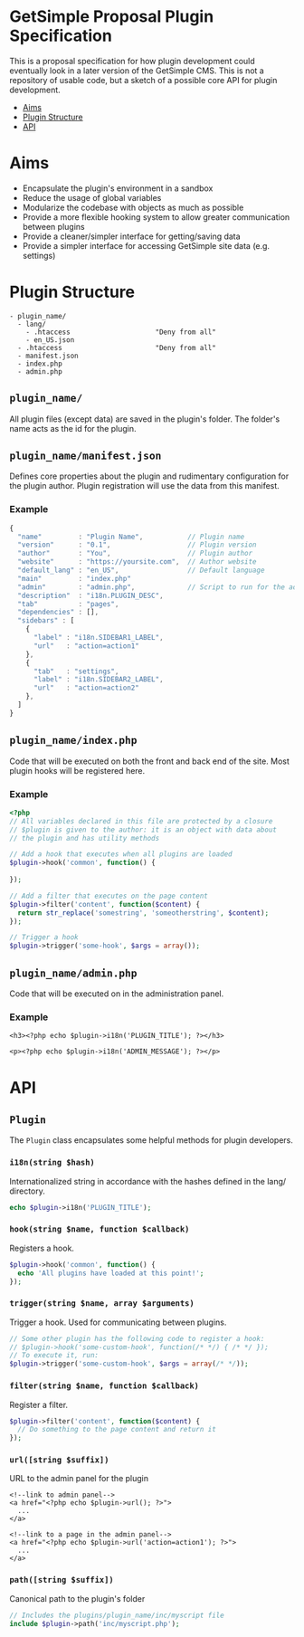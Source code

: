 # GetSimple Proposal Plugin Specification
This is a proposal specification for how plugin development could eventually look in
a later version of the GetSimple CMS. This is not a repository of usable code, but
a sketch of a possible core API for plugin development.

* [Aims](#aims)
* [Plugin Structure](#plugin-structure)
* [API](#api)

# Aims
* Encapsulate the plugin's environment in a sandbox
* Reduce the usage of global variables
* Modularize the codebase with objects as much as possible
* Provide a more flexible hooking system to allow greater communication between plugins
* Provide a cleaner/simpler interface for getting/saving data
* Provide a simpler interface for accessing GetSimple site data (e.g. settings)

# Plugin Structure
```
- plugin_name/
  - lang/
    - .htaccess                     "Deny from all"
    - en_US.json
  - .htaccess                       "Deny from all"
  - manifest.json
  - index.php
  - admin.php
```

## `plugin_name/`
All plugin files (except data) are saved in the plugin's folder. The folder's name
acts as the id for the plugin.

## `plugin_name/manifest.json`
Defines core properties about the plugin and rudimentary configuration for the plugin
author. Plugin registration will use the data from this manifest.

### Example

```javascript
{
  "name"         : "Plugin Name",           // Plugin name
  "version"      : "0.1",                   // Plugin version
  "author"       : "You",                   // Plugin author
  "website"      : "https://yoursite.com",  // Author website
  "default_lang" : "en_US",                 // Default language
  "main"         : "index.php"
  "admin"        : "admin.php",             // Script to run for the admin panel
  "description"  : "i18n.PLUGIN_DESC",
  "tab"          : "pages",
  "dependencies" : [],
  "sidebars" : [
    {
      "label" : "i18n.SIDEBAR1_LABEL",
      "url"   : "action=action1"
    },
    {
      "tab"   : "settings",
      "label" : "i18n.SIDEBAR2_LABEL",
      "url"   : "action=action2"
    },
  ]
}
```

## `plugin_name/index.php`
Code that will be executed on both the front and back end of the site.
Most plugin hooks will be registered here.

### Example
```php
<?php
// All variables declared in this file are protected by a closure
// $plugin is given to the author: it is an object with data about
// the plugin and has utility methods

// Add a hook that executes when all plugins are loaded
$plugin->hook('common', function() {
  
});

// Add a filter that executes on the page content
$plugin->filter('content', function($content) {
  return str_replace('somestring', 'someotherstring', $content);
});

// Trigger a hook
$plugin->trigger('some-hook', $args = array());
```

## `plugin_name/admin.php`
Code that will be executed on in the administration panel.

### Example
```html+php
<h3><?php echo $plugin->i18n('PLUGIN_TITLE'); ?></h3>

<p><?php echo $plugin->i18n('ADMIN_MESSAGE'); ?></p>
```

# API
## `Plugin`
The `Plugin` class encapsulates some helpful methods for plugin developers.

### `i18n(string $hash)`
Internationalized string in accordance with the hashes defined in the lang/ directory.

```php
echo $plugin->i18n('PLUGIN_TITLE');
```

### `hook(string $name, function $callback)`
Registers a hook.

```php
$plugin->hook('common', function() {
  echo 'All plugins have loaded at this point!';
});
```

### `trigger(string $name, array $arguments)`
Trigger a hook. Used for communicating between plugins.

```php
// Some other plugin has the following code to register a hook:
// $plugin->hook('some-custom-hook', function(/* */) { /* */ });
// To execute it, run:
$plugin->trigger('some-custom-hook', $args = array(/* */));
```

### `filter(string $name, function $callback)`
Register a filter.

```php
$plugin->filter('content', function($content) {
  // Do something to the page content and return it
});
```

### `url([string $suffix])`
URL to the admin panel for the plugin

```html+php
<!--link to admin panel-->
<a href="<?php echo $plugin->url(); ?>">
  ...
</a>

<!--link to a page in the admin panel-->
<a href="<?php echo $plugin->url('action=action1'); ?>">
  ...
</a>
```

### `path([string $suffix])`
Canonical path to the plugin's folder

```php
// Includes the plugins/plugin_name/inc/myscript file
include $plugin->path('inc/myscript.php');
```
